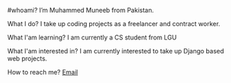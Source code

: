#whoami? I’m Muhammed Muneeb from Pakistan.
<p>What I do? I take up coding projects as a freelancer and contract worker.</p>
<p>What I'am learning? I am currently a CS student from LGU</p>
<p>What I'am interested in? I am currently interested to take up Django based web projects.</p>
<p>How to reach me? <a href="mailto:fa17-bscs-439@lgu.edu.pk">Email</a></p>


<!---
M-Muneeb69/M-Muneeb69 is a ✨ special ✨ repository because its `README.md` (this file) appears on your GitHub profile.
You can click the Preview link to take a look at your changes.
--->
